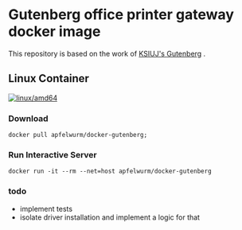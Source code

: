 # Gutenberg office printer gateway docker image

This repository is based on the work of [KSIUJ's ](https://github.com/KSIUJ) [Gutenberg](https://github.com/KSIUJ/gutenberg) .

## Linux Container

[![linux/amd64](https://github.com/Apfelwurm/docker-gutenberg/actions/workflows/build-linux-image.yml/badge.svg?branch=main)](https://github.com/Apfelwurm/docker-gutenberg/actions/workflows/build-linux-image.yml)

### Download

```shell
docker pull apfelwurm/docker-gutenberg;
```

<!-- ### Run Self Tests

The image includes a test script that can be used to verify its contents. No changes or pull-requests will be accepted to this repository if any tests fail.

```shell
docker run -it --rm apfelwurm/docker-gutenberg ./ll-tests/test-gutenberg.sh;
``` -->

### Run Interactive Server

```shell
docker run -it --rm --net=host apfelwurm/docker-gutenberg
```

### todo

* implement tests
* isolate driver installation and implement a logic for that
